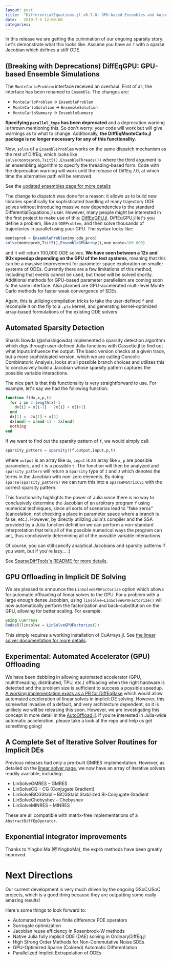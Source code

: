 ```yaml
---
layout: post
title:  "DifferentialEquations.jl v6.7.0: GPU-based Ensembles and Automatic Sparsity"
date:   2019-7-5 12:00:00
categories:
---
```


In this release we are getting the culmination of our ongoing sparsity story.
Let's demonstrate what this looks like. Assume you have an `f` with a sparse
Jacobian which defines a stiff ODE.

## (Breaking with Deprecations) DiffEqGPU: GPU-based Ensemble Simulations

The `MonteCarloProblem` interface received an overhaul. First of all, the
interface has been renamed to `Ensemble`. The changes are:

- `MonteCarloProblem` -> `EnsembleProblem`
- `MonteCarloSolution` -> `EnsembleSolution`
- `MonteCarloSummary` -> `EnsembleSummary`

**Specifying `parallel_type` has been deprecated** and a deprecation warning is
thrown mentioning this. So don't worry: your code will work but will give
warnings as to what to change. Additionally, **the DiffEqMonteCarlo.jl package
is no longer necessary for any of this functionality**.

Now, `solve` of a `EnsembleProblem` works on the same dispatch mechanism as the
rest of DiffEq, which looks like `solve(monteprob,Tsit5(),EnsembleThreads())`
where the third argument is an ensembling algorithm to specify the
threading-based form.  Code with the deprecation warning will work until the
release of DiffEq 7.0, at which time the alternative path will be removed.

See the [updated ensembles page for more details](http://docs.juliadiffeq.org/latest/features/ensemble.html)

The change to dispatch was done for a reason: it allows us to build new libraries
specifically for sophisticated handling of many trajectory ODE solves without
introducing massive new dependencies to the standard DifferentialEquations.jl
user. However, many people might be interested in the first project to make
use of this: [DiffEqGPU.jl](https://github.com/JuliaDiffEq/DiffEqGPU.jl).
DiffEqGPU.jl let's you define a problem, like an `ODEProblem`, and then solve
thousands of trajectories in parallel using your GPU. The syntax looks like:

```julia
monteprob = EnsembleProblem(my_ode_prob)
solve(monteprob,Tsit5(),EnsembleGPUArray(),num_monte=100_000)
```

and it will return 100,000 ODE solves. **We have seen between a 12x and 90x speedup
depending on the GPU of the test systems**, meaning that this can be a massive
improvement for parameter space exploration on smaller systems of ODEs.
Currently there are a few limitations of this method, including that events
cannot be used, but those will be solved shortly. Additional methods for
GPU-based parameter parallelism are coming soon to the same interface. Also
planned are GPU-accelerated multi-level Monte Carlo methods for faster weak
convergence of SDEs.

Again, this is utilizing compilation tricks to take the user-defined `f`
and recompile it on the fly to a `.ptx` kernel, and generating kernel-optimized
array-based formulations of the existing ODE solvers

## Automated Sparsity Detection

Shashi Gowda (@shashigowda) implemented a sparsity detection algorithm which
digs through user-defined Julia functions with Cassette.jl to find out what
inputs influence the output. The basic version checks at a given trace, but
a more sophisticated version, which we are calling Concolic Combinatoric Analysis,
looks at all possible branch choices and utilizes this to conclusively build a
Jacobian whose sparsity pattern captures the possible variable interactions.

The nice part is that this functionality is very straightforward to use.
For example, let's say we had the following function:

```julia
function f(dx,x,p,t)
  for i in 2:length(x)-1
    dx[i] = x[i-1] - 2x[i] + x[i+1]
  end
  dx[1] = -2x[1] + x[2]
  dx[end] = x[end-1] - 2x[end]
  nothing
end
```

If we want to find out the sparsity pattern of `f`, we would simply call:

```julia
sparsity_pattern = sparsity!(f,output,input,p,t)
```

where `output` is an array like `dx`, `input` is an array like `x`, `p`
are possible parameters, and `t` is a possible `t`. The function will then
be analyzed and `sparsity_pattern` will return a `Sparsity` type of `I` and `J`
which denotes the terms in the Jacobian with non-zero elements. By doing
`sparse(sparsity_pattern)` we can turn this into a `SparseMatrixCSC` with the
correct sparsity pattern.

This functionality highlights the power of Julia since there is no way to
conclusively determine the Jacobian of an arbitrary program `f` using numerical
techniques, since all sorts of scenarios lead to "fake zeros" (cancelation,
not checking a place in parameter space where a branch is false, etc.). However,
by directly utilizing Julia's compiler and the SSA provided by a Julia function
definition we can perform a non-standard interpretation that tells all of the
possible numerical ways the program can act, thus conclusively determining
all of the possible variable interactions.

Of course, you can still specify analytical Jacobians and sparsity patterns
if you want, but if you're lazy... :)

See [SparseDiffTools's README for more details](https://github.com/JuliaDiffEq/SparseDiffTools.jl).

## GPU Offloading in Implicit DE Solving

We are pleased to announce the `LinSolveGPUFactorize` option which allows for
automatic offloading of linear solves to the GPU. For a problem with a large
enough dense Jacobian, using `linsolve=LinSolveGPUFactorize()` will now
automatically perform the factorization and back-substitution on the GPU,
allowing for better scaling. For example:

```julia
using CuArrays
Rodas5(linsolve = LinSolveGPUFactorize())
```

This simply requires a working installation of CuArrays.jl. See
[the linear solver documentation for more details](http://docs.juliadiffeq.org/latest/features/linear_nonlinear.html).

## Experimental: Automated Accelerator (GPU) Offloading

We have been dabbling in allowing automated accelerator (GPU, multithreading,
distributed, TPU, etc.) offloading when the right hardware is detected and the
problem size is sufficient to success a possible speedup.
[A working implementation exists as a PR for DiffEqBase](https://github.com/JuliaDiffEq/DiffEqBase.jl/pull/273)
which would allow automated acceleration of linear solves in implicit DE solving.
However, this somewhat invasive of a default, and very architecture dependent,
so it is unlikely we will be releasing this soon. However, we are investigating
this concept in more detail in the [AutoOffload.jl](https://github.com/JuliaDiffEq/AutoOffload.jl). If you're interested in Julia-wide automatic acceleration,
please take a look at the repo and help us get something going!

## A Complete Set of Iterative Solver Routines for Implicit DEs

Previous releases had only a pre-built GMRES implementation. However, as
detailed on the [linear solver page](http://docs.juliadiffeq.org/latest/features/linear_nonlinear.html#IterativeSolvers.jl-Based-Methods-1),
we now have an array of iterative solvers readily available, including:

- LinSolveGMRES – GMRES
- LinSolveCG – CG (Conjugate Gradient)
- LinSolveBiCGStabl – BiCGStabl Stabilized Bi-Conjugate Gradient
- LinSolveChebyshev – Chebyshev
- LinSolveMINRES – MINRES

These are all compatible with matrix-free implementations of a
`AbstractDiffEqOperator`.

## Exponential integrator improvements

Thanks to Yingbo Ma (@YingboMa), the exprb methods have been greatly improved.

# Next Directions

Our current development is very much driven by the ongoing GSoC/JSoC projects,
which is a good thing because they are outputting some really amazing results!

Here's some things to look forward to:

- Automated matrix-free finite difference PDE operators
- Surrogate optimization
- Jacobian reuse efficiency in Rosenbrock-W methods
- Native Julia fully implicit ODE (DAE) solving in OrdinaryDiffEq.jl
- High Strong Order Methods for Non-Commutative Noise SDEs
- GPU-Optimized Sparse (Colored) Automatic Differentiation
- Parallelized Implicit Extrapolation of ODEs
